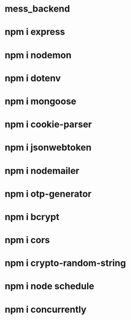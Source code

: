 # mess_backend
# npm i express
# npm i nodemon
# npm i dotenv
# npm i mongoose
# npm i cookie-parser
# npm i jsonwebtoken
# npm i nodemailer
# npm i otp-generator
# npm i bcrypt
# npm i cors
# npm i crypto-random-string
# npm i node schedule
# npm i concurrently
